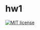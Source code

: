 # hw1

[![MIT license](https://img.shields.io/badge/license-MIT-blue.svg)](https://github.com/CaelmBleidd/fp-homework/blob/master/hw1/LICENSE)
